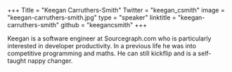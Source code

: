 +++
Title = "Keegan Carruthers-Smith"
Twitter = "keegan_csmith"
image = "keegan-carruthers-smith.jpg"
type = "speaker"
linktitle = "keegan-carruthers-smith"
github = "keegancsmith"
+++

Keegan is a software engineer at Sourcegraph.com who is particularly interested in developer productivity. In a previous life he was into competitive programming and maths. He can still kickflip and is a self-taught nappy changer.
